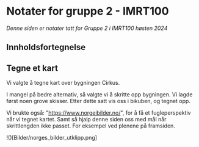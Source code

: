 # Notater for gruppe 2 - IMRT100

*Denne siden er notater tatt for Gruppe 2 i IMRT100 høsten 2024*

## Innholdsfortegnelse




## Tegne et kart

Vi valgte å tegne kart over bygningen Cirkus.

I mangel på bedre alternativ, så valgte vi å skritte opp bygningen. 
Vi lagde først noen grove skisser.  Etter dette satt vis oss i bikuben, og tegnet opp.

Vi brukte også: "https://www.norgeibilder.no/", for å få et fugleperspektiv når vi tegnet kartet. Samt så hjalp denne siden oss med mål når skrittlengden ikke passet. 
For eksempel ved plenene på framsiden. 


!()[Bilder/norges_bilder_utklipp.png]



